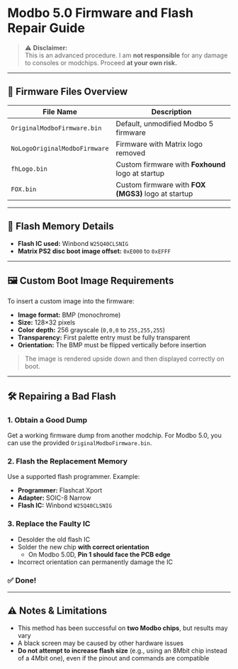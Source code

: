 # Modbo 5.0 Firmware and Flash Repair Guide

> ⚠️ **Disclaimer:**  
> This is an advanced procedure. I am **not responsible** for any damage to consoles or modchips. Proceed **at your own risk.**

---

## 📁 Firmware Files Overview

| File Name                      | Description                                         |
|-------------------------------|-----------------------------------------------------|
| `OriginalModboFirmware.bin`   | Default, unmodified Modbo 5 firmware               |
| `NoLogoOriginalModboFirmware` | Firmware with Matrix logo removed                  |
| `fhLogo.bin`                  | Custom firmware with **Foxhound** logo at startup  |
| `FOX.bin`                     | Custom firmware with **FOX (MGS3)** logo at startup|

---

## 💾 Flash Memory Details

- **Flash IC used:** Winbond `W25Q40CLSNIG`
- **Matrix PS2 disc boot image offset:** `0xE000` to `0xEFFF`

---

## 🖼️ Custom Boot Image Requirements

To insert a custom image into the firmware:

- **Image format:** BMP (monochrome)
- **Size:** 128×32 pixels
- **Color depth:** 256 grayscale (`0,0,0` to `255,255,255`)
- **Transparency:** First palette entry must be fully transparent
- **Orientation:** The BMP must be flipped vertically before insertion

> The image is rendered upside down and then displayed correctly on boot.

---

## 🛠️ Repairing a Bad Flash

### 1. Obtain a Good Dump

Get a working firmware dump from another modchip. For Modbo 5.0, you can use the provided `OriginalModboFirmware.bin`.

### 2. Flash the Replacement Memory

Use a supported flash programmer. Example:

- **Programmer:** Flashcat Xport  
- **Adapter:** SOIC-8 Narrow  
- **Flash IC:** Winbond `W25Q40CLSNIG`

### 3. Replace the Faulty IC

- Desolder the old flash IC
- Solder the new chip **with correct orientation**
  - On Modbo 5.0D, **Pin 1 should face the PCB edge**
- Incorrect orientation can permanently damage the IC

### ✅ Done!

---

## ⚠️ Notes & Limitations

- This method has been successful on **two Modbo chips**, but results may vary
- A black screen may be caused by other hardware issues
- **Do not attempt to increase flash size** (e.g., using an 8Mbit chip instead of a 4Mbit one), even if the pinout and commands are compatible
